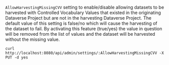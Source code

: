 
`AllowHarvestingMissingCVV` setting to enable/disable allowing datasets to be harvested with Controlled Vocabulary Values that existed in the originating Dataverse Project but are not in the harvesting Dataverse Project.
The default value of this setting is false/no which will cause the harvesting of the dataset to fail.
By activating this feature (true/yes) the value in question will be removed from the list of values and the dataset will be harvested without the missing value.

`curl http://localhost:8080/api/admin/settings/:AllowHarvestingMissingCVV -X PUT -d yes`
